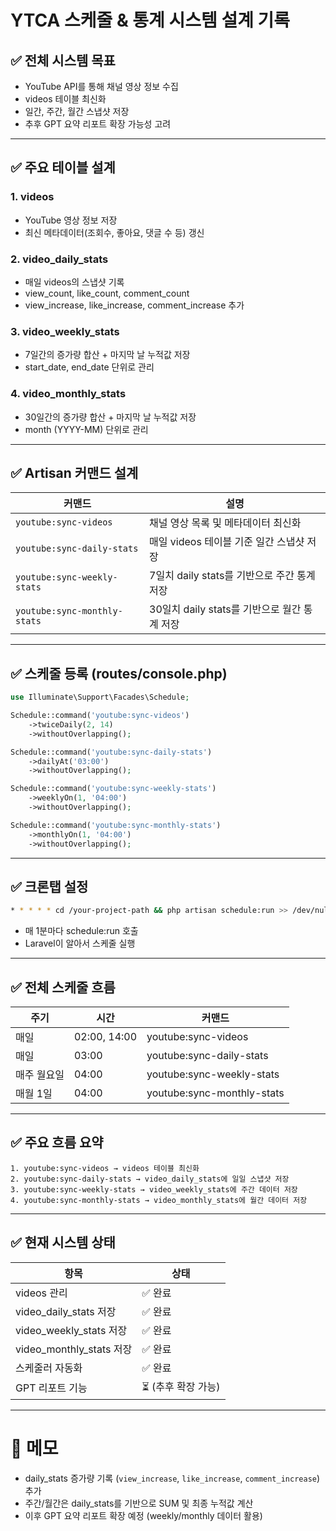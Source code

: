 # YTCA 스케줄 & 통계 시스템 설계 기록

## ✅ 전체 시스템 목표
- YouTube API를 통해 채널 영상 정보 수집
- videos 테이블 최신화
- 일간, 주간, 월간 스냅샷 저장
- 추후 GPT 요약 리포트 확장 가능성 고려

---

## ✅ 주요 테이블 설계

### 1. videos
- YouTube 영상 정보 저장
- 최신 메타데이터(조회수, 좋아요, 댓글 수 등) 갱신

### 2. video_daily_stats
- 매일 videos의 스냅샷 기록
- view_count, like_count, comment_count
- view_increase, like_increase, comment_increase 추가

### 3. video_weekly_stats
- 7일간의 증가량 합산 + 마지막 날 누적값 저장
- start_date, end_date 단위로 관리

### 4. video_monthly_stats
- 30일간의 증가량 합산 + 마지막 날 누적값 저장
- month (YYYY-MM) 단위로 관리

---

## ✅ Artisan 커맨드 설계

| 커맨드 | 설명 |
|--------|------|
| `youtube:sync-videos` | 채널 영상 목록 및 메타데이터 최신화 |
| `youtube:sync-daily-stats` | 매일 videos 테이블 기준 일간 스냅샷 저장 |
| `youtube:sync-weekly-stats` | 7일치 daily stats를 기반으로 주간 통계 저장 |
| `youtube:sync-monthly-stats` | 30일치 daily stats를 기반으로 월간 통계 저장 |

---

## ✅ 스케줄 등록 (routes/console.php)

```php
use Illuminate\Support\Facades\Schedule;

Schedule::command('youtube:sync-videos')
    ->twiceDaily(2, 14)
    ->withoutOverlapping();

Schedule::command('youtube:sync-daily-stats')
    ->dailyAt('03:00')
    ->withoutOverlapping();

Schedule::command('youtube:sync-weekly-stats')
    ->weeklyOn(1, '04:00')
    ->withoutOverlapping();

Schedule::command('youtube:sync-monthly-stats')
    ->monthlyOn(1, '04:00')
    ->withoutOverlapping();
```

---

## ✅ 크론탭 설정

```bash
* * * * * cd /your-project-path && php artisan schedule:run >> /dev/null 2>&1
```

- 매 1분마다 schedule:run 호출
- Laravel이 알아서 스케줄 실행

---

## ✅ 전체 스케줄 흐름

| 주기 | 시간 | 커맨드 |
|------|------|--------|
| 매일 | 02:00, 14:00 | youtube:sync-videos |
| 매일 | 03:00 | youtube:sync-daily-stats |
| 매주 월요일 | 04:00 | youtube:sync-weekly-stats |
| 매월 1일 | 04:00 | youtube:sync-monthly-stats |

---

## ✅ 주요 흐름 요약

```plaintext
1. youtube:sync-videos → videos 테이블 최신화
2. youtube:sync-daily-stats → video_daily_stats에 일일 스냅샷 저장
3. youtube:sync-weekly-stats → video_weekly_stats에 주간 데이터 저장
4. youtube:sync-monthly-stats → video_monthly_stats에 월간 데이터 저장
```

---

## ✅ 현재 시스템 상태

| 항목 | 상태 |
|------|------|
| videos 관리 | ✅ 완료 |
| video_daily_stats 저장 | ✅ 완료 |
| video_weekly_stats 저장 | ✅ 완료 |
| video_monthly_stats 저장 | ✅ 완료 |
| 스케줄러 자동화 | ✅ 완료 |
| GPT 리포트 기능 | ⏳ (추후 확장 가능)

---

# 🎯 메모

- daily_stats 증가량 기록 (`view_increase`, `like_increase`, `comment_increase`) 추가
- 주간/월간은 daily_stats를 기반으로 SUM 및 최종 누적값 계산
- 이후 GPT 요약 리포트 확장 예정 (weekly/monthly 데이터 활용)